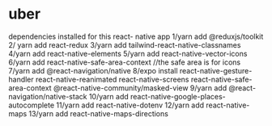 # uber
dependencies installed for this react- native app
1/yarn add @reduxjs/toolkit
2/ yarn add react-redux
3/yarn add tailwind-react-native-classnames
4/yarn add react-native-elements
5/yarn add react-native-vector-icons
6/yarn add react-native-safe-area-context //the safe area is for icons
7/yarn add @react-navigation/native
8/expo install react-native-gesture-handler react-native-reanimated react-native-screens react-native-safe-area-context @react-native-community/masked-view
9/yarn add @react-navigation/native-stack
10/yarn add react-native-google-places-autocomplete
11/yarn add react-native-dotenv
12/yarn add react-native-maps
13/yarn add react-native-maps-directions
